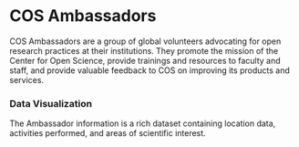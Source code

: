 # COS Ambassadors
COS Ambassadors are a group of global volunteers advocating for open research practices at their institutions. They promote the mission of the Center for Open Science, provide trainings and resources to faculty and staff, and provide valuable feedback to COS on improving its products and services. 

### Data Visualization
The Ambassador information is a rich dataset containing location data, activities performed, and areas of scientific interest. 
